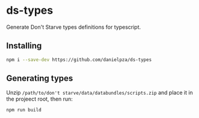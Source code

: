 # ds-types

Generate Don't Starve types definitions for typescript.

## Installing

``` sh
npm i --save-dev https://github.com/danielpza/ds-types
```

## Generating types

Unzip `/path/to/don't starve/data/databundles/scripts.zip` and place it in the projeect root, then run:

``` sh
npm run build
```

